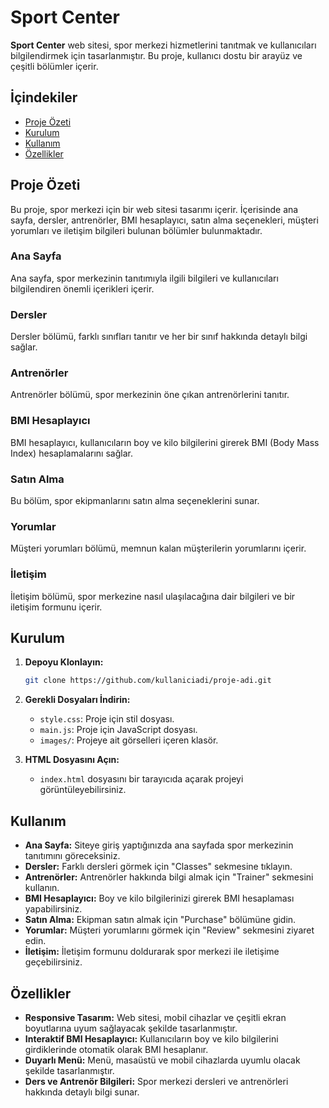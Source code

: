 # Sport Center

**Sport Center** web sitesi, spor merkezi hizmetlerini tanıtmak ve kullanıcıları bilgilendirmek için tasarlanmıştır. Bu proje, kullanıcı dostu bir arayüz ve çeşitli bölümler içerir. 

## İçindekiler
- [Proje Özeti](#proje-özeti)
- [Kurulum](#kurulum)
- [Kullanım](#kullanım)
- [Özellikler](#özellikler)

## Proje Özeti

Bu proje, spor merkezi için bir web sitesi tasarımı içerir. İçerisinde ana sayfa, dersler, antrenörler, BMI hesaplayıcı, satın alma seçenekleri, müşteri yorumları ve iletişim bilgileri bulunan bölümler bulunmaktadır. 

### Ana Sayfa
Ana sayfa, spor merkezinin tanıtımıyla ilgili bilgileri ve kullanıcıları bilgilendiren önemli içerikleri içerir.

### Dersler
Dersler bölümü, farklı sınıfları tanıtır ve her bir sınıf hakkında detaylı bilgi sağlar.

### Antrenörler
Antrenörler bölümü, spor merkezinin öne çıkan antrenörlerini tanıtır.

### BMI Hesaplayıcı
BMI hesaplayıcı, kullanıcıların boy ve kilo bilgilerini girerek BMI (Body Mass Index) hesaplamalarını sağlar.

### Satın Alma
Bu bölüm, spor ekipmanlarını satın alma seçeneklerini sunar.

### Yorumlar
Müşteri yorumları bölümü, memnun kalan müşterilerin yorumlarını içerir.

### İletişim
İletişim bölümü, spor merkezine nasıl ulaşılacağına dair bilgileri ve bir iletişim formunu içerir.

## Kurulum

1. **Depoyu Klonlayın:**
    ```bash
    git clone https://github.com/kullaniciadi/proje-adi.git
    ```

2. **Gerekli Dosyaları İndirin:**
    - `style.css`: Proje için stil dosyası.
    - `main.js`: Proje için JavaScript dosyası.
    - `images/`: Projeye ait görselleri içeren klasör.

3. **HTML Dosyasını Açın:**
    - `index.html` dosyasını bir tarayıcıda açarak projeyi görüntüleyebilirsiniz.

## Kullanım

- **Ana Sayfa:** Siteye giriş yaptığınızda ana sayfada spor merkezinin tanıtımını göreceksiniz.
- **Dersler:** Farklı dersleri görmek için "Classes" sekmesine tıklayın.
- **Antrenörler:** Antrenörler hakkında bilgi almak için "Trainer" sekmesini kullanın.
- **BMI Hesaplayıcı:** Boy ve kilo bilgilerinizi girerek BMI hesaplaması yapabilirsiniz.
- **Satın Alma:** Ekipman satın almak için "Purchase" bölümüne gidin.
- **Yorumlar:** Müşteri yorumlarını görmek için "Review" sekmesini ziyaret edin.
- **İletişim:** İletişim formunu doldurarak spor merkezi ile iletişime geçebilirsiniz.

## Özellikler

- **Responsive Tasarım:** Web sitesi, mobil cihazlar ve çeşitli ekran boyutlarına uyum sağlayacak şekilde tasarlanmıştır.
- **Interaktif BMI Hesaplayıcı:** Kullanıcıların boy ve kilo bilgilerini girdiklerinde otomatik olarak BMI hesaplanır.
- **Duyarlı Menü:** Menü, masaüstü ve mobil cihazlarda uyumlu olacak şekilde tasarlanmıştır.
- **Ders ve Antrenör Bilgileri:** Spor merkezi dersleri ve antrenörleri hakkında detaylı bilgi sunar.



